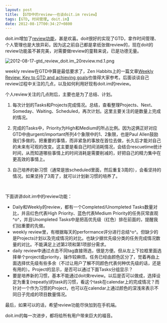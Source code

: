 ```yaml
---
layout: post
title: 【GTD中的review——也谈doit.im review】
tags: [GTD, 时间管理, doit.im]
date: 2012-08-17T00:34:27+0800
---
```


doit.im增加了[review功能][review]，甚是欢喜。doit很好的实现了GTD，拿作时间管理、个人管理也是大放异彩。因为这之前自己都是拿纸张做review的，现在doit的review功能虽不甚完美，对需要做review的童鞋来说，已是功德无量。

![2012-08-17-_gtd_review_doit.im_20review_.md.1.png][]  


weekly review在GTD中算是最低要求了，Zen Habbits上的一篇文章[Weekly Review: Key to GTD and achieving goals][Weekly Review_ Key to GTD and achieving goals]也值得大家参考。后面谈谈自己review过程中关注的几点，以及如何利用好现有doit.im的review。

个人review关注的几点附后，主要也是为了总结、计划。

1.  每次计划的Tasks和Projects完成情况。总结，查看整理Projects、Next、Someday、Waiting、Scheduled，再次计划。这里主要关注的是数量上完成的情况。
2.  完成的Tasks中，Priority为High和Medium的所占比例。因为这俩正好对应GTD中由urgent/important所列4个象限中的1、2象限，也是Paul Allen鼓励我们多做的。把重要的事情，而非紧急的事放在首位去做，长久后才能对自己的未来有可观的改变。这主要是看自己时间消耗情况，会结合rescuetime统计时间，从而知道哪些事情上的时间消耗是需要削减的，好把自己的精力集中在更高效的事情上。
3.  自己培养的新习惯（通常是放scheduled里面，然后重复3周的），会看坚持的情况。如果坚持了3周了，就可以计划新习惯的培养了。
    
     

下面讲讲doit.im中的review功能：  


 *  Daily和Weekly的review，都有一个Completed/Unompleted Tasks数量对比，并且红色代表High Priority、蓝色代表Medium Priority的任务灰常直观^o^，并且Unompleted Tasks中是把高优先级（红色）排在前面的，提醒我们拈重要的先做。
 *  weekly review里，有根据每天的performance评分进行总结^o^。但缺少的是Projects计划以及完成情况的对比。也缺少据优先级分类的任务完成情况数量的对比。不能满足上述第2项和第1项部分需求。
 *  daily review中通过点击不同tag直接筛选，很是方便。但从左上下拉框里面选择单个project或priority，操作较麻烦。任务已经由颜色区分了，觉着再由上面选择优先级有些多余（不过让用户了解不同颜色代表何种优先级的话，还是有用的）。Project的显示，是否可以通过下面Tasks分组显示？
 *  要是培养新的习惯，基本不能通过doit來review。以后是否可以做成，选择设定为重复(repeatly)的task的习惯，看这个task在calendar上的完成情况？而针对一个作为习惯的Project，也可以在calendar上通过颜色的深浅來表示不同日子完成的项目数量情况。

最后，如果可以的话，希望review功能尽快加到在手机端。  


doit.im的每一次进步，都将给所有用户带来巨大的福音。


[review]: https://r.doit.im/
[2012-08-17-_gtd_review_doit.im_20review_.md.1.png]: {{site.baseurl}}/assets/2012-08-17-【gtd中的review——也谈doit.im%20review】.md.1.png
[Weekly Review_ Key to GTD and achieving goals]: http://zenhabits.net/weekly-review-key-to-gtd-and-achieving/